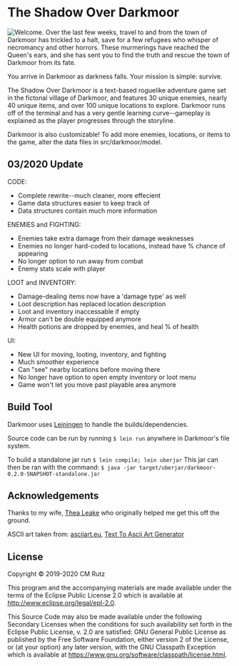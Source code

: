 # The Shadow Over Darkmoor

![Welcome.](/docs/pink-welcome.png?raw=true)
Over the last few weeks, travel to and from the town of Darkmoor has trickled to a halt, save for a few refugees who
whisper of necromancy and other horrors. These murmerings have reached the Queen's ears, and she has sent you
to find the truth and rescue the town of Darkmoor from its fate.

You arrive in Darkmoor as darkness falls. Your mission is simple: survive.

The Shadow Over Darkmoor is a text-based roguelike adventure game set in the fictonal village of
Darkmoor, and features 30 unique enemies, nearly 40 unique items, and over 100 unique locations to explore. 
Darkmoor runs off of the terminal and has a very gentle learning curve--gameplay is explained as the 
player progresses through the storyline.

Darkmoor is also customizable! To add more enemies, locations, or items to the game, alter the data files in 
src/darkmoor/model. 

## 03/2020 Update
CODE:
* Complete rewrite--much cleaner, more effecient
* Game data structures easier to keep track of
* Data structures contain much more information

ENEMIES and FIGHTING:
* Enemies take extra damage from their damage weaknesses
* Enemies no longer hard-coded to locations, instead have % chance of appearing
* No longer option to run away from combat
* Enemy stats scale with player

LOOT and INVENTORY:
* Damage-dealing items now have a 'damage type' as well
* Loot description has replaced location description
* Loot and inventory inaccessable if empty
* Armor can't be double equipped anymore
* Health potions are dropped by enemies, and heal % of health

UI:
* New UI for moving, looting, inventory, and fighting
* Much smoother experience
* Can "see" nearby locations before moving there
* No longer have option to open empty inventory or loot menu
* Game won't let you move past playable area anymore

## Build Tool

Darkmoor uses [Leiningen](https://leiningen.org/) to handle the builds/dependencies.

Source code can be run by running ```$ lein run``` anywhere in Darkmoor's file system.

To build a standalone jar run ```$ lein compile; lein uberjar```
This jar can then be ran with the command: ```$ java -jar target/uberjar/darkmoor-0.2.0-SNAPSHOT-standalone.jar```

## Acknowledgements

Thanks to my wife, [Thea Leake](https://github.com/thea-leake) who originally helped me get this off the ground.

ASCII art taken from: [asciiart.eu](https://www.asciiart.eu/mythology/skeletons), [Text To Ascii Art Generator](https://patorjk.com/software/taag)

## License

Copyright © 2019-2020 CM Rutz 

This program and the accompanying materials are made available under the
terms of the Eclipse Public License 2.0 which is available at
http://www.eclipse.org/legal/epl-2.0.

This Source Code may also be made available under the following Secondary
Licenses when the conditions for such availability set forth in the Eclipse
Public License, v. 2.0 are satisfied: GNU General Public License as published by
the Free Software Foundation, either version 2 of the License, or (at your
option) any later version, with the GNU Classpath Exception which is available
at https://www.gnu.org/software/classpath/license.html.
